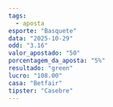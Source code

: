 ```yaml
---
tags:
  - aposta
esporte: "Basquete"
data: "2025-10-29"
odd: "3.16"
valor_apostado: "50"
porcentagem_da_aposta: "5%"
resultado: "green"
lucro: "108.00"
casa: "Betfair"
tipster: "Casebre"
---
```

